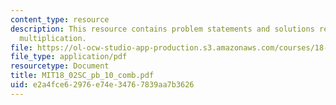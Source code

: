 ```yaml
---
content_type: resource
description: This resource contains problem statements and solutions related to matrix
  multiplication.
file: https://ol-ocw-studio-app-production.s3.amazonaws.com/courses/18-02sc-multivariable-calculus-fall-2010/e2a4fce62976e74e34767839aa7b3626_MIT18_02SC_pb_10_comb.pdf
file_type: application/pdf
resourcetype: Document
title: MIT18_02SC_pb_10_comb.pdf
uid: e2a4fce6-2976-e74e-3476-7839aa7b3626
---
```

